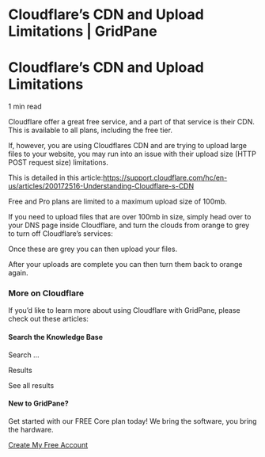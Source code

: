 # Cloudflare’s CDN and Upload Limitations | GridPane

# Cloudflare’s CDN and Upload Limitations

 

1 min read 

Cloudflare offer a great free service, and a part of that service is their CDN. This is available to all plans, including the free tier.

If, however, you are using Cloudflares CDN and are trying to upload large files to your website, you may run into an issue with their upload size (HTTP POST request size) limitations.

This is detailed in this article:https://support.cloudflare.com/hc/en-us/articles/200172516-Understanding-Cloudflare-s-CDN

Free and Pro plans are limited to a maximum upload size of 100mb.

If you need to upload files that are over 100mb in size, simply head over to your DNS page inside Cloudflare, and turn the clouds from orange to grey to turn off Cloudflare’s services:

Once these are grey you can then upload your files.

After your uploads are complete you can then turn them back to orange again.

### More on Cloudflare

If you’d like to learn more about using Cloudflare with GridPane, please check out these articles:

 

 

#### Search the Knowledge Base

Search ...

 Results

See all results

#### New to GridPane?

Get started with our FREE Core plan today! We bring the software, you bring the hardware.

[Create My Free Account](https://gridpane.com/checkout/?plan=core)

